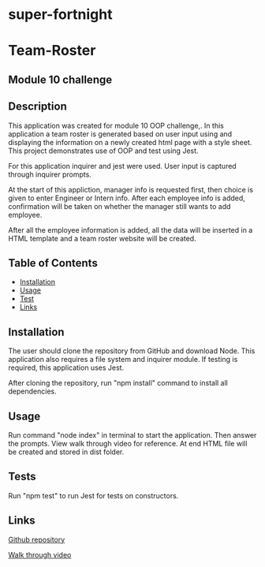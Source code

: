 # super-fortnight

# Team-Roster

## Module 10 challenge


## Description

This application was created for module 10 OOP challenge,. In this application a team roster is generated based on user input using and displaying the information on a newly created html page with a style sheet. This project demonstrates use of OOP and test using Jest.

For this application inquirer and jest were used. User input is captured through inquirer prompts. 

At the start of this appliction, manager info is requested first, then choice is given to enter Engineer or Intern info. After each employee info is added, confirmation will be taken on whether the manager still wants to add employee.

After all the employee information is added, all the data will be inserted in a HTML template and a team roster website will be created.

## Table of Contents

  - [Installation](#installation)
  - [Usage](#usage)
  - [Test](#test)
  - [Links](#links)


## Installation
The user should clone the repository from GitHub and download Node. This application also requires a file system and inquirer module. If testing is required, this application uses Jest.

After cloning the repository, run "npm install" command to install all dependencies.


## Usage
Run command "node index" in terminal to start the application. Then answer the prompts. View walk through video for reference. At end HTML file will be created and stored in dist folder.


## Tests
Run "npm test" to run Jest for tests on constructors.


## Links

[Github repository](https://github.com/Pooja3093/super-fortnight.git)

[Walk through video](https://drive.google.com/file/d/1Hqv-TNMcMr3zdd0Iul0Rxt2vVdRppMQ5/view)

